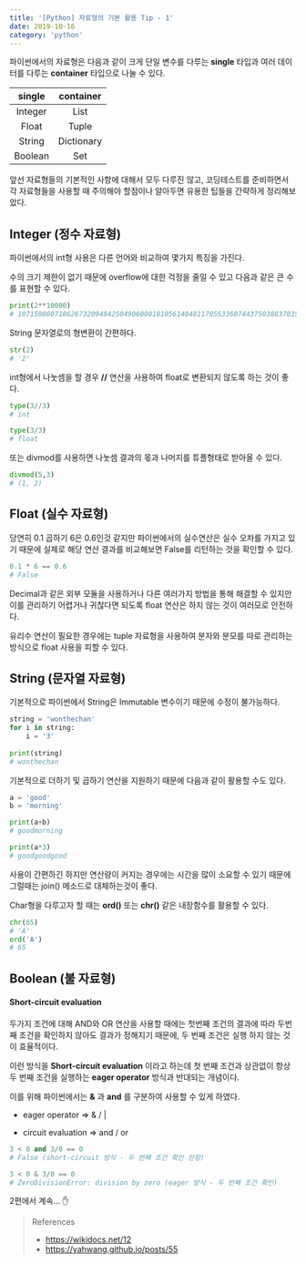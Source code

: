 ```yaml
---
title: '[Python] 자료형의 기본 활용 Tip - 1'
date: 2019-10-16
category: 'python'
---
```


파이썬에서의 자료형은 다음과 같이 크게 단일 변수를 다루는 **single** 타입과 여러 데이터를 다루는 **container** 타입으로 나눌 수 있다.

| single  | container  |
| :-----: | :--------: |
| Integer |    List    |
|  Float  |   Tuple    |
| String  | Dictionary |
| Boolean |    Set     |

앞선 자료형들의 기본적인 사항에 대해서 모두 다루진 않고, 코딩테스트를 준비하면서 각 자료형들을 사용할 때 주의해야 할점이나 알아두면 유용한 팁들을 간략하게 정리해보았다.



## Integer (정수 자료형)

파이썬에서의 int형 사용은 다른 언어와 비교하여 몇가지 특징을 가진다.

수의 크기 제한이 없기 때문에 overflow에 대한 걱정을 줄일 수 있고 다음과 같은 큰 수를 표현할 수 있다.

```python
print(2**10000)
# 10715086071862673209484250490600018105614048117055336074437503883703510511249361224931983788156958581275946729175531468251871452856923140435984577574698574803934567774824230985421074605062371141877954182153046474983581941267398767559165543946077062914571196477686542167660429831652624386837205668069376
```

String 문자열로의 형변환이 간편하다.

```python
str(2)
# '2'
```

int형에서 나눗셈을 할 경우 **//** 연산을 사용하여 float로 변환되지 않도록 하는 것이 좋다.

```python
type(3//3)
# int

type(3/3)
# float
```

또는 divmod를 사용하면 나눗셈 결과의 몫과 나머지를 튜플형태로 받아올 수 있다.

```python
divmod(5,3)
# (1, 2)
```



## Float (실수 자료형)

당연히 0.1 곱하기 6은 0.6인것 같지만 파이썬에서의 실수연산은 실수 오차를 가지고 있기 때문에 실제로 해당 연산 결과를 비교해보면 False를 리턴하는 것을 확인할 수 있다.

```python
0.1 * 6 == 0.6
# False
```

Decimal과 같은 외부 모듈을 사용하거나 다른 여러가지 방법을 통해 해결할 수 있지만 이를 관리하기 어렵거나 귀찮다면 되도록 float 연산은 하지 않는 것이 여러모로 안전하다.

유리수 연산이 필요한 경우에는 tuple 자료형을 사용하여 분자와 분모를 따로 관리하는 방식으로 float 사용을 피할 수 있다.



## String (문자열 자료형)

기본적으로 파이썬에서 String은 Immutable 변수이기 때문에 수정이 불가능하다.

```python
string = 'wonthechan'
for i in string:
    i = '3'
    
print(string)
# wonthechan
```

 기본적으로 더하기 및 곱하기 연산을 지원하기 때문에 다음과 같이 활용할 수도 있다.

```python
a = 'good'
b = 'morning'

print(a+b)
# goodmorning

print(a*3)
# goodgoodgood
```

사용이 간편하긴 하지만 연산량이 커지는 경우에는 시간을 많이 소요할 수 있기 때문에 그럴때는 join() 메소드로 대체하는것이 좋다.

Char형을 다루고자 할 때는 **ord()** 또는 **chr()** 같은 내장함수를 활용할 수 있다.

```python
chr(65)
# 'A'
ord('A')
# 65
```



## Boolean (불 자료형)

#### Short-circuit evaluation

두가지 조건에 대해 AND와 OR 연산을 사용할 때에는 첫번째 조건의 결과에 따라 두번째 조건을 확인하지 않아도 결과가 정해지기 때문에, 두 번째 조건은 실행 하지 않는 것이 효율적이다.

이런 방식을 **Short-circuit evaluation** 이라고 하는데 첫 번째 조건과 상관없이 항상 두 번째 조건을 실행하는 **eager operator** 방식과 반대되는 개념이다.

이를 위해 파이썬에서는 **&** 과 **and** 를 구분하여 사용할 수 있게 하였다.

* eager operator => & / |

* circuit evaluation => and / or

```python
3 < 0 and 3/0 == 0
# False (short-circuit 방식 - 두 번째 조건 확인 안함)

3 < 0 & 3/0 == 0
# ZeroDivisionError: division by zero (eager 방식 - 두 번째 조건 확인)
```



2편에서 계속... &#9995; 

> References
>
> *  https://wikidocs.net/12 
> *  https://yahwang.github.io/posts/55 